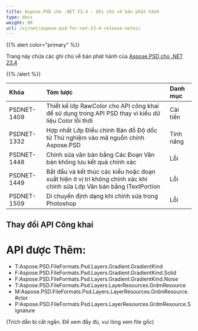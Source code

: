 ```yaml
---
title: Aspose.PSD cho .NET 23.4 - Ghi chú về bản phát hành
type: docs
weight: 90
url: /vi/net/aspose-psd-for-net-23-4-release-notes/
---
```


{{% alert color="primary" %}}

Trang này chứa các ghi chú về bản phát hành của [Aspose.PSD cho .NET 23.4](https://www.nuget.org/packages/Aspose.PSD/)

{{% /alert %}}

|**Khóa**|**Tóm lược**|**Danh mục**|
| :- | :- | :- |
|PSDNET-1409|Thiết kế lớp RawColor cho API công khai để sử dụng trong API PSD thay vì kiểu dữ liệu Color lỗi thời|Cải tiến|
|PSDNET-1332|Hợp nhất Lớp Điều chỉnh Bản đồ Độ dốc từ Thử nghiệm vào mã nguồn chính Aspose.PSD|Tính năng|
|PSDNET-1448|Chỉnh sửa văn bản bằng Các Đoạn Văn bản không lưu kết quả chính xác|Lỗi|
|PSDNET-1449|Bắt đầu và kết thúc các kiểu hoặc đoạn xuất hiện ở vị trí không chính xác khi chỉnh sửa Lớp Văn bản bằng ITextPortion|Lỗi|
|PSDNET-1509|Di chuyển định dạng khi chỉnh sửa trong Photoshop|Lỗi|

## **Thay đổi API Công khai**
# **API được Thêm:**
- T:Aspose.PSD.FileFormats.Psd.Layers.Gradient.GradientKind
- F:Aspose.PSD.FileFormats.Psd.Layers.Gradient.GradientKind.Solid
- F:Aspose.PSD.FileFormats.Psd.Layers.Gradient.GradientKind.Noise
- T:Aspose.PSD.FileFormats.Psd.Layers.LayerResources.GrdmResource
- M:Aspose.PSD.FileFormats.Psd.Layers.LayerResources.GrdmResource.#ctor
- P:Aspose.PSD.FileFormats.Psd.Layers.LayerResources.GrdmResource.Signature

(Trích dẫn bị cắt ngắn. Để xem đầy đủ, vui lòng xem file gốc)